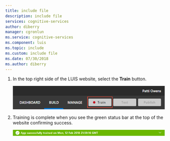 ```yaml
---
title: include file
description: include file 
services: cognitive-services
author: diberry
manager: cgronlun
ms.service: cognitive-services
ms.component: luis
ms.topic: include
ms.custom: include file
ms.date: 07/30/2018
ms.author: diberry
--- 
```


1. In the top right side of the LUIS website, select the **Train** button. 

    ![Train button](./media/cognitive-services-luis/train-button.png)

2. Training is complete when you see the green status bar at the top of the website confirming success.

    ![Trained status bar](./media/cognitive-services-luis/trained.png)
